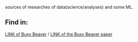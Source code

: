 sources of researches of data(science/analyses) and some ML.
## Find in:
[LINK of Busy Beaver](https://catonmat.net/busy-beaver) / [LINK of the Busy Beaver paper](https://arxiv.org/pdf/1610.03184.pdf)
